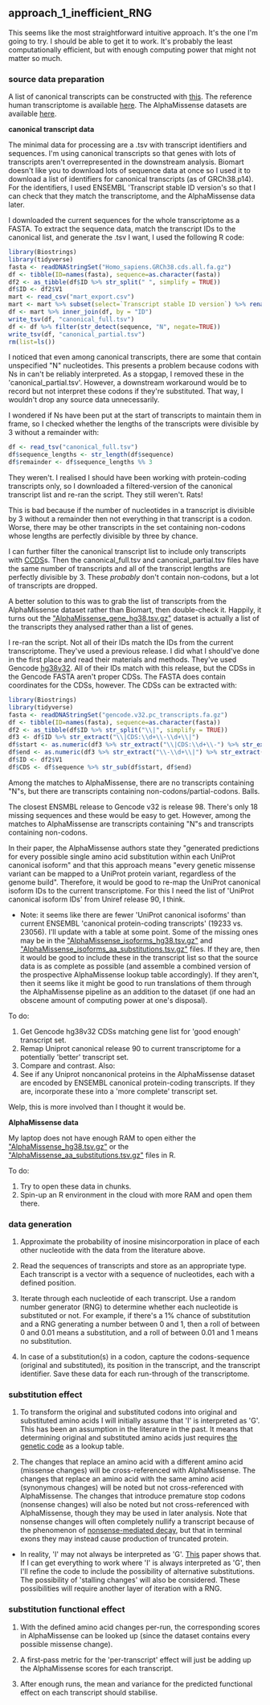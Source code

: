 ## approach_1_inefficient_RNG

This seems like the most straightforward intuitive approach. It's the one I'm going to try. I should be able to get it to work. It's probably the least computationally efficient, but with enough computing power that might not matter so much.

### source data preparation

A list of canonical transcripts can be constructed with [this](https://www.ensembl.org/biomart/martview). The reference human transcriptome is available [here](https://ftp.ensembl.org/pub/release-111/fasta/homo_sapiens/cds/Homo_sapiens.GRCh38.cds.all.fa.gz). The AlphaMissense datasets are available [here](https://console.cloud.google.com/storage/browser/dm_alphamissense;tab=objects?prefix=&forceOnObjectsSortingFiltering=false).

**canonical transcript data**

The minimal data for processing are a .tsv with transcript identifiers and sequences. I'm using canonical transcripts so that genes with lots of transcripts aren't overrepresented in the downstream analysis. Biomart doesn't like you to download lots of sequence data at once so I used it to download a list of identifiers for canonical transcripts (as of GRCh38.p14). For the identifiers, I used ENSEMBL 'Transcript stable ID version's so that I can check that they match the transcriptome, and the AlphaMissense data later.

I downloaded the current sequences for the whole transcriptome as a FASTA. To extract the sequence data, match the transcript IDs to the canonical list, and generate the .tsv I want, I used the following R code:

```R
library(Biostrings)
library(tidyverse)
fasta <- readDNAStringSet("Homo_sapiens.GRCh38.cds.all.fa.gz")
df <- tibble(ID=names(fasta), sequence=as.character(fasta))
df2 <- as_tibble(df$ID %>% str_split(" ", simplify = TRUE))
df$ID <- df2$V1
mart <- read_csv("mart_export.csv")
mart <- mart %>% subset(select=`Transcript stable ID version`) %>% rename_at('Transcript stable ID version', ~'ID')
df <- mart %>% inner_join(df, by = "ID")
write_tsv(df, "canonical_full.tsv")
df <- df %>% filter(str_detect(sequence, "N", negate=TRUE))
write_tsv(df, "canonical_partial.tsv")
rm(list=ls())
```
I noticed that even among canonical transcripts, there are some that contain unspecified "N" nucleotides. This presents a problem because codons with Ns in can't be reliably interpreted. As a stopgap, I removed these in the 'canonical_partial.tsv'. However, a downstream workaround would be to record but not interpret these codons if they're substituted. That way, I wouldn't drop any source data unnecessarily.

I wondered if Ns have been put at the start of transcripts to maintain them in frame, so I checked whether the lengths of the transcripts were divisible by 3 without a remainder with:

```R
df <- read_tsv("canonical_full.tsv")
df$sequence_lengths <- str_length(df$sequence)
df$remainder <- df$sequence_lengths %% 3
```
They weren't. I realised I should have been working with protein-coding transcripts only, so I downloaded a filtered-version of the canonical transcript list and re-ran the script. They still weren't. Rats!

This is bad because if the number of nucleotides in a transcript is divisible by 3 without a remainder then not everything in that transcript is a codon. Worse, there may be other transcripts in the set containing non-codons whose lengths are perfectly divisible by three by chance.

I can further filter the canonical transcript list to include only transcripts with [CCDS](https://en.wikipedia.org/wiki/Consensus_CDS_Project)s. Then the canonical_full.tsv and canonical_partial.tsv files have the same number of transcripts and all of the transcript lengths are perfectly divisible by 3. These *probably* don't contain non-codons, but a lot of transcripts are dropped.

A better solution to this was to grab the list of transcripts from the AlphaMissense dataset rather than Biomart, then double-check it. Happily, it turns out the ["AlphaMissense_gene_hg38.tsv.gz"](https://console.cloud.google.com/storage/browser/_details/dm_alphamissense/AlphaMissense_gene_hg38.tsv.gz) dataset is actually a list of the transcripts they analysed rather than a list of genes.

I re-ran the script. Not all of their IDs match the IDs from the current transcriptome. They've used a previous release. I did what I should've done in the first place and read their materials and methods. They've used Gencode [hg38v32](https://www.gencodegenes.org/human/release_32.html). All of their IDs match with this release, but the CDSs in the Gencode FASTA aren't proper CDSs. The FASTA does contain coordinates for the CDSs, however. The CDSs can be extracted with:

```R
library(Biostrings)
library(tidyverse)
fasta <- readDNAStringSet("gencode.v32.pc_transcripts.fa.gz")
df <- tibble(ID=names(fasta), sequence=as.character(fasta))
df2 <- as_tibble(df$ID %>% str_split("\\|", simplify = TRUE))
df3 <- df$ID %>% str_extract("\\|CDS:\\d+\\-\\d+\\|")
df$start <- as.numeric(df3 %>% str_extract("\\|CDS:\\d+\\-") %>% str_extract("\\d+"))
df$end <- as.numeric(df3 %>% str_extract("\\-\\d+\\|") %>% str_extract("\\d+"))
df$ID <- df2$V1
df$CDS <- df$sequence %>% str_sub(df$start, df$end)
```
Among the matches to AlphaMissense, there are no transcripts containing "N"s, but there are transcripts containing non-codons/partial-codons. Balls.

The closest ENSMBL release to Gencode v32 is release 98. There's only 18 missing sequences and these would be easy to get. However, among the matches to AlphaMissense are transcripts containing "N"s and transcripts containing non-codons.

In their paper, the AlphaMissense authors state they "generated predictions for every possible single amino acid substitution within each UniProt canonical isoform" and that this approach means "every genetic missense variant can be mapped to a UniProt protein variant, regardless of the genome build". Therefore, it would be good to re-map the UniProt canonical isoform IDs to the current transcriptome. For this I need the list of 'UniProt canonical isoform IDs' from Uniref release 90, I think.

* Note: it seems like there are fewer 'UniProt canonical isoforms' than current ENSEMBL 'canonical protein-coding transcripts' (19233 vs. 23056). I'll update with a table at some point. Some of the missing ones may be in the ["AlphaMissense_isoforms_hg38.tsv.gz"](https://console.cloud.google.com/storage/browser/_details/dm_alphamissense/AlphaMissense_isoforms_hg38.tsv.gz) and ["AlphaMissense_isoforms_aa_substitutions.tsv.gz"](https://console.cloud.google.com/storage/browser/_details/dm_alphamissense/AlphaMissense_isoforms_aa_substitutions.tsv.gz) files. If they are, then it would be good to include these in the transcript list so that the source data is as complete as possible (and assemble a combined version of the prospective AlphaMissense lookup table accordingly). If they aren't, then it seems like it might be good to run translations of them through the AlphaMissense pipeline as an addition to the dataset (if one had an obscene amount of computing power at one's disposal).

To do:
1. Get Gencode hg38v32 CDSs matching gene list for 'good enough' transcript set.
2. Remap Uniprot canonical release 90 to current transcriptome for a potentially 'better' transcript set.
3. Compare and contrast.
Also:
4. See if any Uniprot noncanonical proteins in the AlphaMissense dataset are encoded by ENSEMBL canonical protein-coding transcripts. If they are, incorporate these into a 'more complete' transcript set.

Welp, this is more involved than I thought it would be. 

**AlphaMissense data**

My laptop does not have enough RAM to open either the ["AlphaMissense_hg38.tsv.gz"](https://console.cloud.google.com/storage/browser/_details/dm_alphamissense/AlphaMissense_hg38.tsv.gz) or the ["AlphaMissense_aa_substitutions.tsv.gz"](https://console.cloud.google.com/storage/browser/_details/dm_alphamissense/AlphaMissense_aa_substitutions.tsv.gz) files in R.

To do:
1. Try to open these data in chunks.
2. Spin-up an R environment in the cloud with more RAM and open them there.

### data generation

1. Approximate the probability of inosine misincorporation in place of each other nucleotide with the data from the literature above.

2. Read the sequences of transcripts and store as an appropriate type. Each transcript is a vector with a sequence of nucleotides, each with a defined position.

3. Iterate through each nucleotide of each transcript. Use a random number generator (RNG) to determine whether each nucleotide is substituted or not. For example, if there's a 1% chance of substitution and a RNG generating a number between 0 and 1, then a roll of between 0 and 0.01 means a substitution, and a roll of between 0.01 and 1 means no substitution.

4. In case of a substitution(s) in a codon, capture the codons-sequence (original and substituted), its position in the transcript, and the transcript identifier. Save these data for each run-through of the transcriptome.

### substitution effect

1. To transform the original and substituted codons into original and substituted amino acids I will initially assume that 'I' is interpreted as 'G'. This has been an assumption in the literature in the past. It means that determining original and substituted amino acids just requires [the genetic code](https://en.wikipedia.org/wiki/Genetic_code#/media/File:GeneticCode21-version-2.svg) as a lookup table.

2. The changes that replace an amino acid with a different amino acid (missense changes) will be cross-referenced with AlphaMissense. The changes that replace an amino acid with the same amino acid (synonymous changes) will be noted but not cross-referenced with AlphaMissense. The changes that introduce premature stop codons (nonsense changes) will also be noted but not cross-referenced with AlphaMissense, though they may be used in later analysis. Note that nonsense changes will often completely nullify a transcript because of the phenomenon of [nonsense-mediated decay](https://en.wikipedia.org/wiki/Nonsense-mediated_decay), but that in terminal exons they may instead cause production of truncated protein.

* In reality, 'I' may not always be interpreted as 'G'. [This](https://doi.org/10.1093%2Fnar%2Fgky1163) paper shows that. If I can get everything to work where 'I' is always interpreted as 'G', then I'll refine the code to include the possibility of alternative substitutions. The possibility of 'stalling changes' will also be considered. These possibilities will require another layer of iteration with a RNG.

### substitution functional effect

1. With the defined amino acid changes per-run, the corresponding scores in AlphaMissense can be looked up (since the dataset contains every possible missense change).

2. A first-pass metric for the 'per-transcript' effect will just be adding up the AlphaMissense scores for each transcript.

3. After enough runs, the mean and variance for the predicted functional effect on each transcript should stabilise.

